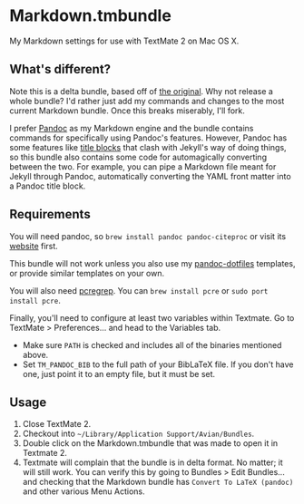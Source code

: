 # Markdown.tmbundle

My Markdown settings for use with TextMate 2 on Mac OS X.

## What's different?

Note this is a delta bundle, based off of [the original](https://github.com/textmate/markdown.tmbundle). Why not release a whole bundle?  I'd rather just add my commands and changes to the most current Markdown bundle. Once this breaks miserably, I'll fork.

I prefer [Pandoc][pandoc] as my Markdown engine and the bundle contains commands for specifically using Pandoc's features.  However, Pandoc has some features like [title blocks](http://johnmacfarlane.net/pandoc/README.html#extension-pandoc_title_block) that clash with Jekyll's way of doing things, so this bundle also contains some code for automagically converting between the two.  For example, you can pipe a Markdown file meant for Jekyll through Pandoc, automatically converting the YAML front matter into a Pandoc title block.

[pandoc]: http://johnmacfarlane.net/pandoc/

## Requirements

You will need pandoc, so `brew install pandoc pandoc-citeproc` or visit its [website][pandoc] first.

This bundle will not work unless you also use my [pandoc-dotfiles](https://github.com/powerpak/pandoc-dotfiles) templates, or provide similar templates on your own.

You will also need [pcregrep](http://unixhelp.ed.ac.uk/CGI/man-cgi?pcregrep).  You can `brew install pcre` or `sudo port install pcre`.

Finally, you'll need to configure at least two variables within Textmate.  Go to TextMate > Preferences... and head to the Variables tab.

- Make sure `PATH` is checked and includes all of the binaries mentioned above.
- Set `TM_PANDOC_BIB` to the full path of your BibLaTeX file.  If you don't have one, just point it to an empty file, but it must be set.

## Usage

1. Close TextMate 2.
2. Checkout into `~/Library/Application Support/Avian/Bundles`.
3. Double click on the Markdown.tmbundle that was made to open it in Textmate 2.
4. Textmate will complain that the bundle is in delta format.  No matter; it will still work.  You can verify this by going to Bundles > Edit Bundles... and checking that the Markdown bundle has `Convert To LaTeX (pandoc)` and other various Menu Actions.